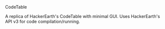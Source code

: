 CodeTable

A replica of HackerEarth's CodeTable with minimal GUI. Uses HackerEarth's API v3 for code compilation/running.
